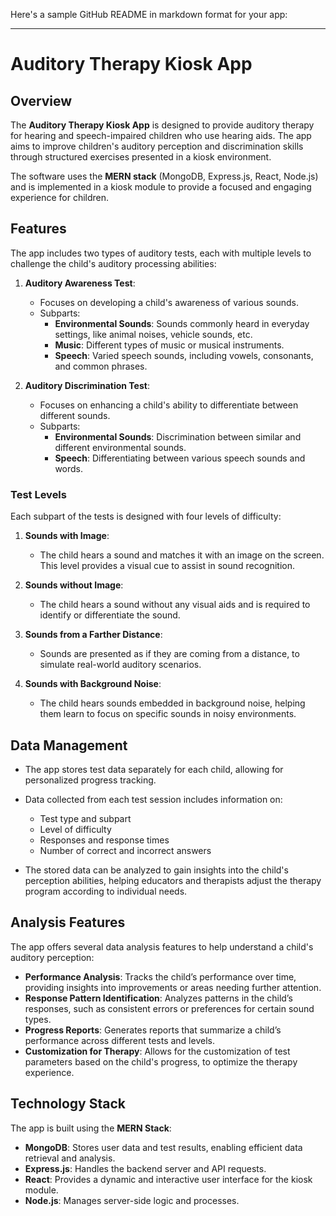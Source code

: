 Here's a sample GitHub README in markdown format for your app:

---

# Auditory Therapy Kiosk App

## Overview

The **Auditory Therapy Kiosk App** is designed to provide auditory therapy for hearing and speech-impaired children who use hearing aids. The app aims to improve children's auditory perception and discrimination skills through structured exercises presented in a kiosk environment. 

The software uses the **MERN stack** (MongoDB, Express.js, React, Node.js) and is implemented in a kiosk module to provide a focused and engaging experience for children.

## Features

The app includes two types of auditory tests, each with multiple levels to challenge the child's auditory processing abilities:

1. **Auditory Awareness Test**:
   - Focuses on developing a child's awareness of various sounds.
   - Subparts:
     - **Environmental Sounds**: Sounds commonly heard in everyday settings, like animal noises, vehicle sounds, etc.
     - **Music**: Different types of music or musical instruments.
     - **Speech**: Varied speech sounds, including vowels, consonants, and common phrases.
   
2. **Auditory Discrimination Test**:
   - Focuses on enhancing a child's ability to differentiate between different sounds.
   - Subparts:
     - **Environmental Sounds**: Discrimination between similar and different environmental sounds.
     - **Speech**: Differentiating between various speech sounds and words.

### Test Levels

Each subpart of the tests is designed with four levels of difficulty:

1. **Sounds with Image**: 
   - The child hears a sound and matches it with an image on the screen. This level provides a visual cue to assist in sound recognition.
   
2. **Sounds without Image**:
   - The child hears a sound without any visual aids and is required to identify or differentiate the sound.

3. **Sounds from a Farther Distance**:
   - Sounds are presented as if they are coming from a distance, to simulate real-world auditory scenarios.

4. **Sounds with Background Noise**:
   - The child hears sounds embedded in background noise, helping them learn to focus on specific sounds in noisy environments.

## Data Management

- The app stores test data separately for each child, allowing for personalized progress tracking.
- Data collected from each test session includes information on:
  - Test type and subpart
  - Level of difficulty
  - Responses and response times
  - Number of correct and incorrect answers

- The stored data can be analyzed to gain insights into the child's perception abilities, helping educators and therapists adjust the therapy program according to individual needs.

## Analysis Features

The app offers several data analysis features to help understand a child's auditory perception:

- **Performance Analysis**: Tracks the child’s performance over time, providing insights into improvements or areas needing further attention.
- **Response Pattern Identification**: Analyzes patterns in the child’s responses, such as consistent errors or preferences for certain sound types.
- **Progress Reports**: Generates reports that summarize a child’s performance across different tests and levels.
- **Customization for Therapy**: Allows for the customization of test parameters based on the child's progress, to optimize the therapy experience.

## Technology Stack

The app is built using the **MERN Stack**:

- **MongoDB**: Stores user data and test results, enabling efficient data retrieval and analysis.
- **Express.js**: Handles the backend server and API requests.
- **React**: Provides a dynamic and interactive user interface for the kiosk module.
- **Node.js**: Manages server-side logic and processes.
